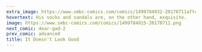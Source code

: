 ```yaml
---
extra_image: https://www.smbc-comics.com/comics/1499784932-20170711after.png
hovertext: His socks and sandals are, on the other hand, exquisite.
image: https://www.smbc-comics.com/comics/1499784915-20170711.png
next_comic: dear-god-2
prev_comic: advanced
title: It Doesn't Look Good
---
```


